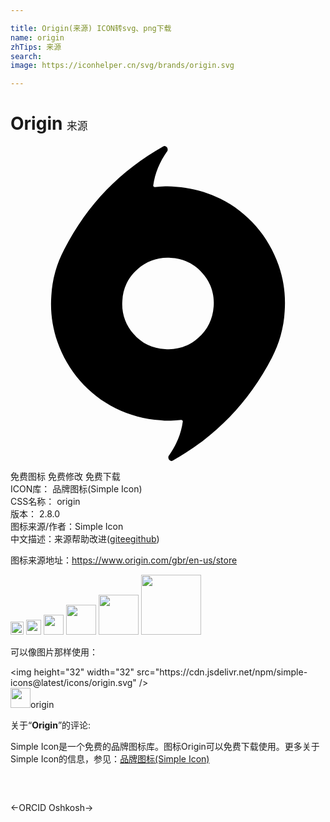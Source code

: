 ```yaml
---

title: Origin(来源) ICON转svg、png下载
name: origin
zhTips: 来源
search: 
image: https://iconhelper.cn/svg/brands/origin.svg

---
```


# Origin  <small style="font-size: 60%;font-weight: 100">来源</small>

<div id="svg" class="svg-wrap">
<svg role="img" viewBox="0 0 24 24" xmlns="http://www.w3.org/2000/svg"><title>Origin icon</title><path d="M12.588 3.11c1.189.071 2.352.384 3.417.919 1.031.514 1.95 1.225 2.706 2.094.751.865 1.322 1.853 1.715 2.963.391 1.109.548 2.278.464 3.502-.033.636-.135 1.252-.306 1.848-.167.588-.393 1.159-.674 1.703-.439.849-.929 1.652-1.47 2.412-.538.759-1.125 1.465-1.762 2.118-.638.653-1.313 1.254-2.032 1.802-.719.544-1.471 1.038-2.254 1.479l-.037.026c-.033.018-.071.026-.109.023-.063-.015-.118-.048-.159-.097-.041-.05-.063-.111-.062-.173 0-.029.004-.059.012-.085.008-.023.021-.044.037-.062.277-.393.506-.806.686-1.235.181-.434.303-.885.368-1.359 0-.032-.015-.064-.038-.085-.021-.025-.053-.038-.085-.038-.264.032-.528.053-.795.062-.266.009-.532-.003-.796-.037-1.189-.071-2.353-.385-3.418-.918-1.031-.515-1.949-1.226-2.705-2.095-.754-.87-1.336-1.875-1.715-2.963-.394-1.123-.552-2.314-.465-3.502.033-.636.135-1.252.306-1.848.171-.598.396-1.155.675-1.68.439-.864.931-1.676 1.469-2.436.539-.757 1.125-1.464 1.761-2.118.639-.652 1.314-1.252 2.033-1.8.72-.546 1.47-1.039 2.253-1.479l.038-.025c.033-.02.07-.027.109-.025.065.016.119.051.158.098.043.051.062.106.062.174.001.027-.003.057-.012.084-.007.023-.02.043-.036.061-.273.386-.505.801-.687 1.237-.181.433-.3.885-.366 1.358 0 .033.012.063.036.086.022.024.054.037.085.037.262-.033.527-.053.795-.061.272-.009.536.003.798.035zm-.807 12.367c.922.079 1.838-.231 2.521-.855.72-.639 1.109-1.438 1.176-2.4.078-.928-.232-1.846-.856-2.535-.601-.708-1.472-1.131-2.4-1.162-.927-.078-1.845.232-2.534.855-.709.602-1.132 1.473-1.164 2.4-.078.926.228 1.842.846 2.535.628.725 1.432 1.115 2.411 1.162z"/></svg>
</div>
<detail full-name='origin'></detail>

<div class="detail-page">
<p>
<span><span class="badge-success badge">免费图标</span> <span class="badge-success badge">免费修改</span>  <span class="badge-success badge">免费下载</span> </span>
<br/>
<span>
ICON库：
<span class="badge-secondary badge">品牌图标(Simple Icon)</span> 
</span>
<br/>
<span>
CSS名称：
<span class="badge-secondary badge">origin</span> 
</span>

<br/>
<span>
版本：
<span class="badge-secondary badge">2.8.0</span> 
</span>
<br/>
<span>图标来源/作者：<span class="badge-light badge">Simple Icon</span></span> 
<br/>
<span class="zh-detail">中文描述：<span class="badge-primary badge">来源</span><span class="help-link"><span>帮助改进</span>(<a href="https://gitee.com/liuwave/icon-helper/edit/master/json/brands/origin.json" target="_blank" rel="noopener noreferrer">gitee</a><a href="https://github.com/liuwave/icon-helper/edit/master/json/brands/origin.json" target="_blank" rel="noopener noreferrer">github</a></span>)</span><br/>
</p>
</div><div class="description description alert alert-light"><p>图标来源地址：<a href="https://www.origin.com/gbr/en-us/store" target="_blank" rel="noopener noreferrer">https://www.origin.com/gbr/en-us/store</a></p></div>
<div class="alert alert-dark">
<img height="21" width="21" src="https://cdn.jsdelivr.net/npm/simple-icons@latest/icons/origin.svg" />
<img height="24" width="24" src="https://cdn.jsdelivr.net/npm/simple-icons@latest/icons/origin.svg" />
<img height="32" width="32" src="https://cdn.jsdelivr.net/npm/simple-icons@latest/icons/origin.svg" />
<img height="48" width="48" src="https://cdn.jsdelivr.net/npm/simple-icons@latest/icons/origin.svg" />
<img height="64" width="64" src="https://cdn.jsdelivr.net/npm/simple-icons@latest/icons/origin.svg" />
<img height="96" width="96" src="https://cdn.jsdelivr.net/npm/simple-icons@latest/icons/origin.svg" />

</div>
<div>
  <p>可以像图片那样使用：    
  </p>
  <div class="alert alert-primary" style="font-size: 14px">
    &lt;img height="32" width="32" src="https://cdn.jsdelivr.net/npm/simple-icons@latest/icons/origin.svg" /&gt;
    <copy-btn content='<img height="32" width="32" src="https://cdn.jsdelivr.net/npm/simple-icons@latest/icons/origin.svg" />'></copy-btn>
  </div>
  <div class="alert alert-secondary">
    <img height="32" width="32" src="https://cdn.jsdelivr.net/npm/simple-icons@latest/icons/origin.svg" />origin
    <copy-btn content="origin" btn-title="复制图标名称"></copy-btn>
  </div>
</div>
<div class="icon-detail__container">
<p>关于“<b>Origin</b>”的评论:</p>
</div>
<Vssue title="关于“Origin”的评论" />
<div><p>Simple Icon是一个免费的品牌图标库。图标Origin可以免费下载使用。更多关于  Simple Icon的信息，参见：<a target="_blank" href="https://iconhelper.cn/brands.html">品牌图标(Simple Icon)</a>
</p></div>


<div style="padding:2rem 0 " class="page-nav"><p class="inner"><span class="prev">←<router-link to="/icon/orcid.html">ORCID</router-link></span> <span class="next"><router-link to="/icon/oshkosh.html">Oshkosh</router-link>→</span></p></div>
